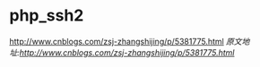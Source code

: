 # php_ssh2
http://www.cnblogs.com/zsj-zhangshijing/p/5381775.html
*原文地址:http://www.cnblogs.com/zsj-zhangshijing/p/5381775.html*
